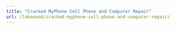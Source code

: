 ```yaml
---
title: "Cracked MyPhone Cell Phone and Computer Repair"
url: /lakewood/cracked-myphone-cell-phone-and-computer-repair/
---
```


